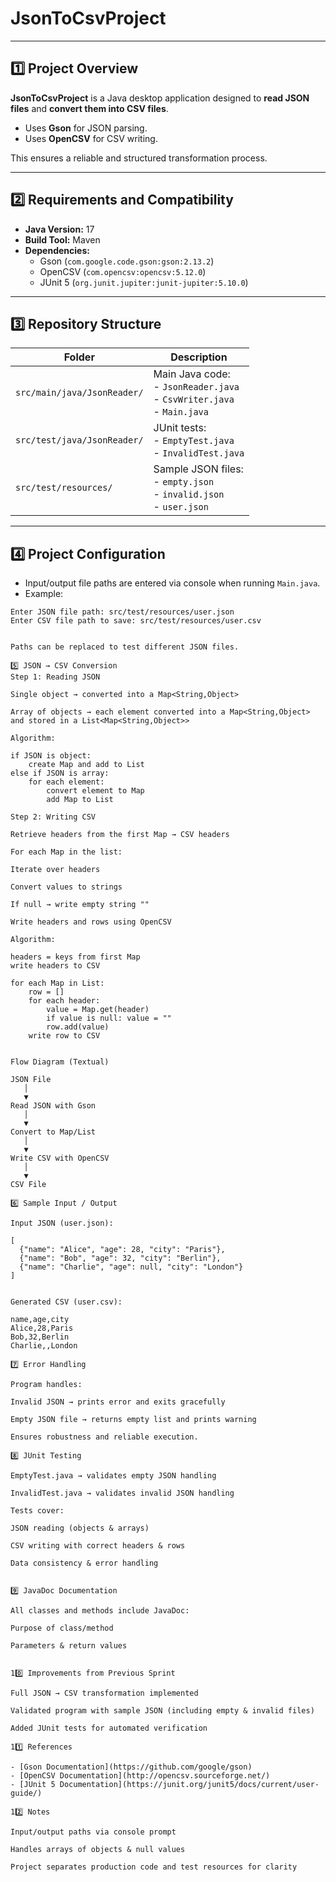 # JsonToCsvProject

---

## 1️⃣ Project Overview
**JsonToCsvProject** is a Java desktop application designed to **read JSON files** and **convert them into CSV files**.

- Uses **Gson** for JSON parsing.
- Uses **OpenCSV** for CSV writing.

This ensures a reliable and structured transformation process.

---

## 2️⃣ Requirements and Compatibility

- **Java Version:** 17
- **Build Tool:** Maven
- **Dependencies:**
    - Gson (`com.google.code.gson:gson:2.13.2`)
    - OpenCSV (`com.opencsv:opencsv:5.12.0`)
    - JUnit 5 (`org.junit.jupiter:junit-jupiter:5.10.0`)

---

## 3️⃣ Repository Structure

| Folder | Description |
|--------|-------------|
| `src/main/java/JsonReader/` | Main Java code:<br>- `JsonReader.java`<br>- `CsvWriter.java`<br>- `Main.java` |
| `src/test/java/JsonReader/` | JUnit tests:<br>- `EmptyTest.java`<br>- `InvalidTest.java` |
| `src/test/resources/` | Sample JSON files:<br>- `empty.json`<br>- `invalid.json`<br>- `user.json` |

---

## 4️⃣ Project Configuration

- Input/output file paths are entered via console when running `Main.java`.
- Example:
```text
Enter JSON file path: src/test/resources/user.json
Enter CSV file path to save: src/test/resources/user.csv


Paths can be replaced to test different JSON files.

5️⃣ JSON → CSV Conversion
Step 1: Reading JSON

Single object → converted into a Map<String,Object>

Array of objects → each element converted into a Map<String,Object> and stored in a List<Map<String,Object>>

Algorithm:

if JSON is object:
    create Map and add to List
else if JSON is array:
    for each element:
        convert element to Map
        add Map to List

Step 2: Writing CSV

Retrieve headers from the first Map → CSV headers

For each Map in the list:

Iterate over headers

Convert values to strings

If null → write empty string ""

Write headers and rows using OpenCSV

Algorithm:

headers = keys from first Map
write headers to CSV

for each Map in List:
    row = []
    for each header:
        value = Map.get(header)
        if value is null: value = ""
        row.add(value)
    write row to CSV


Flow Diagram (Textual)

JSON File
   │
   ▼
Read JSON with Gson
   │
   ▼
Convert to Map/List
   │
   ▼
Write CSV with OpenCSV
   │
   ▼
CSV File

6️⃣ Sample Input / Output

Input JSON (user.json):

[
  {"name": "Alice", "age": 28, "city": "Paris"},
  {"name": "Bob", "age": 32, "city": "Berlin"},
  {"name": "Charlie", "age": null, "city": "London"}
]


Generated CSV (user.csv):

name,age,city
Alice,28,Paris
Bob,32,Berlin
Charlie,,London

7️⃣ Error Handling

Program handles:

Invalid JSON → prints error and exits gracefully

Empty JSON file → returns empty list and prints warning

Ensures robustness and reliable execution.

8️⃣ JUnit Testing

EmptyTest.java → validates empty JSON handling

InvalidTest.java → validates invalid JSON handling

Tests cover:

JSON reading (objects & arrays)

CSV writing with correct headers & rows

Data consistency & error handling


9️⃣ JavaDoc Documentation

All classes and methods include JavaDoc:

Purpose of class/method

Parameters & return values


10️⃣ Improvements from Previous Sprint

Full JSON → CSV transformation implemented

Validated program with sample JSON (including empty & invalid files)

Added JUnit tests for automated verification

11️⃣ References

- [Gson Documentation](https://github.com/google/gson)  
- [OpenCSV Documentation](http://opencsv.sourceforge.net/)  
- [JUnit 5 Documentation](https://junit.org/junit5/docs/current/user-guide/)

12️⃣ Notes

Input/output paths via console prompt

Handles arrays of objects & null values

Project separates production code and test resources for clarity